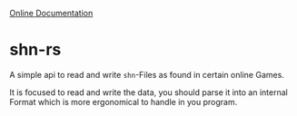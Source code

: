 [Online Documentation][docs]

# shn-rs

A simple api to read and write `shn`-Files as found in certain online Games.

It is focused to read and write the data, you should parse it into an internal
Format which is more ergonomical to handle in you program.


[docs]: https://skeleten.github.io/shn-rs/shn

